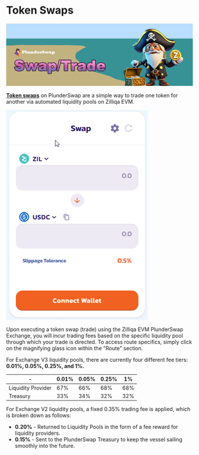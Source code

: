 # Token Swaps

![](../../.gitbook/assets/PS_Swap_Trade.png)

[**Token swaps**](https://plunderswap.com/swap) on PlunderSwap are a simple way to trade one token for another via automated liquidity pools on Zilliqa EVM.

![](<../../.gitbook/assets/image6.png>)

Upon executing a token swap (trade) using the Zilliqa EVM PlunderSwap Exchange, you will incur trading fees based on the specific liquidity pool through which your trade is directed. To access route specifics, simply click on the magnifying glass icon within the "Route" section.

For Exchange V3 liquidity pools, there are currently four different fee tiers: **0.01%, 0.05%, 0.25%, and 1%.**

| -                       | 0.01% | 0.05% | 0.25% | 1%  |
| ----------------------- | ----- | ----- | ----- | --- |
| Liquidity Provider      | 67%   | 66%   | 68%   | 68% |
| Treasury                | 33%   | 34%   | 32%   | 32% |

For Exchange V2 liquidity pools, a fixed 0.35% trading fee is applied, which is broken down as follows:

* **0.20%** - Returned to Liquidity Pools in the form of a fee reward for liquidity providers.
* **0.15%** - Sent to the PlunderSwap Treasury to keep the vessel sailing smoothly into the future.
